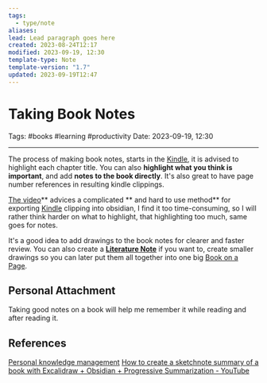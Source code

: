 ```yaml
---
tags:
  - type/note
aliases: 
lead: Lead paragraph goes here
created: 2023-08-24T12:17
modified: 2023-09-19, 12:30
template-type: Note
template-version: "1.7"
updated: 2023-09-19T12:47
---
```


# Taking Book Notes

Tags: #books #learning #productivity
Date: 2023-09-19, 12:30

---

The process of making book notes, starts in the [Kindle](Kindle), it is advised to highlight each chapter title. You can also **highlight what you think is important**, and add **notes to the book directly**. It's also great to have page number references in resulting kindle clippings. 

[The video](https://www.youtube.com/watch?v=n3dbH2c3l0M)** advices a complicated ** and hard to use method** for exporting [Kindle](Kindle) clipping into obsidian, I find it too time-consuming, so I will rather think harder on what to highlight, that highlighting too much, same goes for notes. 

It's a good idea to add drawings to the book notes for clearer and faster review. You can also create a **[Literature Note](Literature%20Note)** if you want to, create smaller drawings so you can later put them all together into one big [Book on a Page](Book%20on%20a%20Page).

## Personal Attachment

Taking good notes on a book will help me remember it while reading and after reading it. 

## References

[Personal knowledge management](../SLIP-BOX/Personal%20knowledge%20management.md)
[How to create a sketchnote summary of a book with Excalidraw + Obsidian + Progressive Summarization - YouTube](https://www.youtube.com/watch?v=n3dbH2c3l0M)
